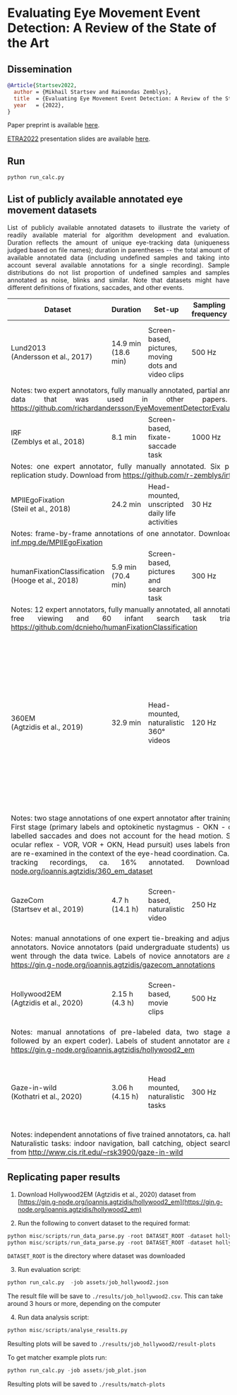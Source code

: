 # Evaluating Eye Movement Event Detection: A Review of the State of the Art

## Dissemination

```bibtex
@Article{Startsev2022,
  author = {Mikhail Startsev and Raimondas Zemblys},
  title  = {Evaluating Eye Movement Event Detection: A Review of the State of the Art},
  year   = {2022},
}
```

Paper preprint is available [here](https://www.researchgate.net/publication/361277581_Evaluating_Eye_Movement_Event_Detection_A_Review_of_the_State_of_the_Art).

[ETRA2022](https://etra.acm.org/2022/index.html) presentation slides are available [here](https://docs.google.com/presentation/d/1mBjzA4piXZzgS-6g4V_yBznfnwZ1wLI29cj2j7mShVE/edit?usp=sharing).

## Run

```python
python run_calc.py
```

## List of publicly available annotated eye movement datasets
<p align='justify'>
List of publicly available annotated datasets to illustrate the variety of readily available material for algorithm development and evaluation. Duration reflects the amount of unique eye-tracking data (uniqueness judged based on file names); duration in parentheses -- the total amount of available annotated data (including undefined samples and taking into account several available annotations for a single recording). Sample distributions do not list proportion of undefined samples and samples annotated as noise, blinks and similar. Note that datasets might have different definitions of fixations, saccades, and other events.</p>

<table>
<thead>
  <tr>
    <th>Dataset</th>
    <th>Duration</th>
    <th>Set-up</th>
    <th>Sampling frequency</th>
    <th>Eye-tracker</th>
    <th>Sample distribution</th>
  </tr>
</thead>
<tbody>
  <tr>
    <td>Lund2013<br>(Andersson et al., 2017)</td>
    <td>14.9 min<br>(18.6 min)</td>
    <td>Screen-based, pictures, moving dots and video clips</td>
    <td>500 Hz</td>
    <td>SMI Hi-Speed 1250</td>
    <td>46.49% Fixation<br>5.88% Saccade<br>3.34% PSO<br>41.60% Pursuit</td>
  </tr>
  <tr>
    <td colspan="6" align='justify'>Notes: two expert annotators, fully manually annotated, partial annotation overlap. Includes data that was used in other papers. Download from <a href="https://github.com/richardandersson/EyeMovementDetectorEvaluation" target="_blank" rel="noopener noreferrer">https://github.com/richardandersson/EyeMovementDetectorEvaluation</a></td>
  </tr>
  <tr>
    <td>IRF<br>(Zemblys et al., 2018)</td>
    <td>8.1 min</td>
    <td>Screen-based, fixate-saccade task</td>
    <td>1000 Hz</td>
    <td>EyeLink 1000Plus</td>
    <td>86.77% Fixation<br>5.65% Saccade<br>3.00% PSO</td>
  </tr>
  <tr>
    <td colspan="6" align='justify'>Notes: one expert annotator, fully manually annotated. Six participants, data from a replication study. Download from <a href="https://github.com/r-zemblys/irf" target="_blank" rel="noopener noreferrer">https://github.com/r-zemblys/irf</a></td>
  </tr>
  <tr>
    <td>MPIIEgoFixation<br>(Steil et al., 2018)</td>
    <td>24.2 min</td>
    <td>Head-mounted, unscripted daily life activities</td>
    <td>30 Hz</td>
    <td>Pupil Pro</td>
    <td>74.19% Fixation</td>
  </tr>
  <tr>
    <td colspan="6" align='justify'>Notes: frame-by-frame annotations of one annotator. Download from <a href="https://www.mpi-inf.mpg.de/MPIIEgoFixation" target="_blank" rel="noopener noreferrer">https://www.mpi-inf.mpg.de/MPIIEgoFixation</a></td>
  </tr>
  <tr>
    <td>humanFixationClassification<br>(Hooge et al., 2018)</td>
    <td>5.9 min<br>(70.4 min)</td>
    <td>Screen-based, pictures and search task</td>
    <td>300 Hz</td>
    <td>Tobii TX300</td>
    <td>71.82% Fixation</td>
  </tr>
  <tr>
    <td colspan="6" align='justify'>Notes: 12 expert annotators, fully manually annotated, all annotation data overlap. 10 adult free viewing and 60 infant search task trials. Download from <a href="https://github.com/dcnieho/humanFixationClassification" target="_blank" rel="noopener noreferrer">https://github.com/dcnieho/humanFixationClassification</a></td>
  </tr>
  <tr>
    <td>360EM<br>(Agtzidis et al., 2019)</td>
    <td>32.9 min</td>
    <td>Head-mounted, naturalistic 360&#176; videos</td>
    <td>120 Hz</td>
    <td>FOVE</td>
    <td>Primary labels: <br>75.15% Fixation<br>10.44% Saccade<br>9.76% Pursuit<br><br>Secondary labels:<br>0.81% OKN<br>27.64% VOR<br>15.84% OKN+VOR<br>1.47% Head pursuit</td>
  </tr>
  <tr>
    <td colspan="6" align='justify'>Notes: two stage annotations of one expert annotator after training and discussion session. First stage (primary labels and optokinetic nystagmus - OKN - or nystagmus) uses pre-labelled saccades and does not account for the head motion. Second stage (vestibulo-ocular reflex - VOR, VOR + OKN, Head pursuit) uses labels from the previous stage that are re-examined in the context of the eye-head coordination. Ca. 3.5 h of eye- and head-tracking recordings, ca. 16% annotated. Download from <a href="https://gin.g-node.org/ioannis.agtzidis/360_em_dataset" target="_blank" rel="noopener noreferrer">https://gin.g-node.org/ioannis.agtzidis/360_em_dataset</a></td>
  </tr>
  <tr>
    <td>GazeCom<br>(Startsev et al., 2019)</td>
    <td>4.7 h<br>(14.1 h)</td>
    <td>Screen-based, naturalistic video</td>
    <td>250 Hz</td>
    <td>EyeLink II</td>
    <td>73.96% Fixation<br>10.67% Saccade<br>9.83% Pursuit</td>
  </tr>
  <tr>
    <td colspan="6" align='justify'>Notes: manual annotations of one expert tie-breaking and adjusting labels of two novice annotators. Novice annotators (paid undergraduate students) used pre-labeled data and went through the data twice. Labels of novice annotators are available. Download from <a href="https://gin.g-node.org/ioannis.agtzidis/gazecom_annotations" target="_blank" rel="noopener noreferrer">https://gin.g-node.org/ioannis.agtzidis/gazecom_annotations</a></td>
  </tr>
  <tr>
    <td>Hollywood2EM<br>(Agtzidis et al., 2020)</td>
    <td>2.15 h<br>(4.3 h)</td>
    <td>Screen-based, movie clips</td>
    <td>500 Hz</td>
    <td>SMI Hi-Speed 1250</td>
    <td>59.46% Fixation<br>9.87% Saccade<br>26.54% Pursuit</td>
  </tr>
  <tr>
    <td colspan="6" align='justify'>Notes: manual annotations of pre-labeled data, two stage annotation (paid student followed by an expert coder). Labels of student annotator are available. Download from <a href="https://gin.g-node.org/ioannis.agtzidis/hollywood2_em" target="_blank" rel="noopener noreferrer">https://gin.g-node.org/ioannis.agtzidis/hollywood2_em</a></td>
  </tr>
  <tr>
    <td>Gaze-in-wild<br>(Kothatri et al., 2020)</td>
    <td>3.06 h<br>(4.15 h)</td>
    <td>Head mounted, naturalistic tasks</td>
    <td>300 Hz</td>
    <td>Pupil Labs + custom setup</td>
    <td>12.50% Fixation<br>7.12% Saccade<br>2.65% Pursuit<br>26.72% VOR</td>
  </tr>
  <tr>
    <td colspan="6" align='justify'>Notes: independent annotations of five trained annotators, ca. half of the data is annotated. Naturalistic tasks: indoor navigation, ball catching, object search, tea making. Download from <a href="http://www.cis.rit.edu/~rsk3900/gaze-in-wild" target="_blank" rel="noopener noreferrer">http://www.cis.rit.edu/~rsk3900/gaze-in-wild</a></td>
  </tr>
</tbody>
</table>


## Replicating paper results

1. Download Hollywood2EM (Agtzidis et al., 2020) dataset from [https://gin.g-node.org/ioannis.agtzidis/hollywood2_em](https://gin.g-node.org/ioannis.agtzidis/hollywood2_em)

2. Run the following to convert dataset to the required format:
```python
python misc/scripts/run_data_parse.py -root DATASET_ROOT -dataset hollywood2em --coder expert 
python misc/scripts/run_data_parse.py -root DATASET_ROOT -dataset hollywood2em --coder alg 
```
`DATASET_ROOT` is the directory where dataset was downloaded

3. Run evaluation script:
```python
python run_calc.py  -job assets/job_hollywood2.json
```
The result file will be save to `./results/job_hollywood2.csv`. This can take around 3 hours or more, depending on the computer

4. Run data analysis script:
```python
python misc/scripts/analyse_results.py
```
Resulting plots will be saved to `./results/job_hollywood2/result-plots`

To get matcher example plots run:
```python
python run_calc.py -job assets/job_plot.json
```
Resulting plots will be saved to `./results/match-plots`
